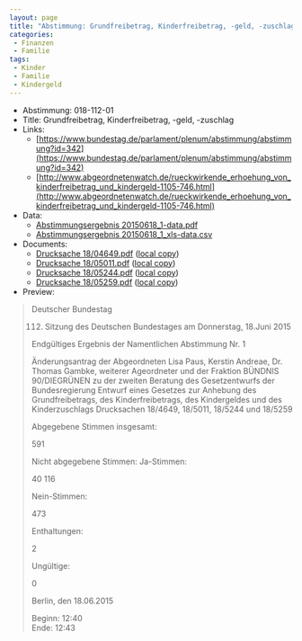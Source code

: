 ```yaml
---
layout: page
title: "Abstimmung: Grundfreibetrag, Kinderfreibetrag, -geld, -zuschlag"
categories:
 - Finanzen
 - Familie
tags:
 - Kinder
 - Familie
 - Kindergeld
---
```


* Abstimmung: 018-112-01
* Title: Grundfreibetrag, Kinderfreibetrag, -geld, -zuschlag
* Links: 
    * [https://www.bundestag.de/parlament/plenum/abstimmung/abstimmung?id=342](https://www.bundestag.de/parlament/plenum/abstimmung/abstimmung?id=342)
    * [http://www.abgeordnetenwatch.de/rueckwirkende_erhoehung_von_kinderfreibetrag_und_kindergeld-1105-746.html](http://www.abgeordnetenwatch.de/rueckwirkende_erhoehung_von_kinderfreibetrag_und_kindergeld-1105-746.html)
* Data: 
    * [Abstimmungsergebnis 20150618_1-data.pdf](/res/abstimmungsliste/20150618_1-data.pdf)
    * [Abstimmungsergebnis 20150618_1_xls-data.csv](/res/abstimmungsliste/analyses/20150618_1_xls-data.csv)
* Documents: 
    * [Drucksache 18/04649.pdf](http://dip21.bundestag.de/dip21/btd/18/046/1804649.pdf) ([local copy](/res/abstimmungsdaten/018-112-01/1804649.pdf))
    * [Drucksache 18/05011.pdf](http://dip21.bundestag.de/dip21/btd/18/050/1805011.pdf) ([local copy](/res/abstimmungsdaten/018-112-01/1805011.pdf))
    * [Drucksache 18/05244.pdf](http://dip21.bundestag.de/dip21/btd/18/052/1805244.pdf) ([local copy](/res/abstimmungsdaten/018-112-01/1805244.pdf))
    * [Drucksache 18/05259.pdf](http://dip21.bundestag.de/dip21/btd/18/052/1805259.pdf) ([local copy](/res/abstimmungsdaten/018-112-01/1805259.pdf))
* Preview: 
> Deutscher Bundestag
> 
> 112. Sitzung des Deutschen Bundestages
> am Donnerstag, 18.Juni 2015
> 
> Endgültiges Ergebnis der Namentlichen Abstimmung Nr. 1
> 
> Änderungsantrag der Abgeordneten Lisa Paus, Kerstin Andreae, Dr. Thomas Gambke,
> weiterer Ageordneter und der Fraktion BÜNDNIS 90/DIEGRÜNEN
> zu der zweiten Beratung des Gesetzentwurfs der Bundesregierung
> Entwurf eines Gesetzes zur Anhebung des Grundfreibetrags, des Kinderfreibetrags, des
> Kindergeldes und des Kinderzuschlags
> Drucksachen 18/4649, 18/5011, 18/5244 und 18/5259
> 
> Abgegebene Stimmen insgesamt:
> 
> 591
> 
> Nicht abgegebene Stimmen:
> Ja-Stimmen:
> 
> 40
> 116
> 
> Nein-Stimmen:
> 
> 473
> 
> Enthaltungen:
> 
> 2
> 
> Ungültige:
> 
> 0
> 
> Berlin, den 18.06.2015
> 
> Beginn: 12:40  
> Ende: 12:43
